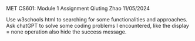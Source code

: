 MET CS601: Module 1 Assignment
Qiuting Zhao
11/05/2024

Use w3schools html to searching for some functionalities and approaches.
Ask chatGPT to solve some coding problems I encountered, like the display = none operation also hide the success message.